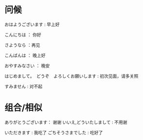 
# 问候

おはようございます : 早上好

こんにちは ： 你好

さようなら ：再见

こんばんは ： 晚上好

おやすみなさい ： 晚安

はじめまして。　どうぞ　よろしくお願いします : 初次见面，请多关照

すみません : 对不起


# 组合/相似

ありがとうございます： 谢谢
いいえ,どういたしまして : 不用谢


いただきます : 我吃了
ごちそうさまでした : 吃好了
